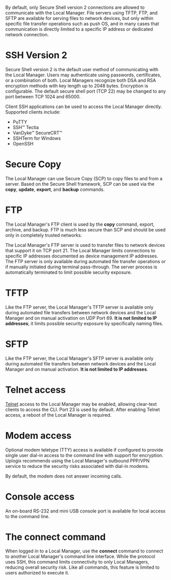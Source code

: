 By default, only Secure Shell version 2 connections are allowed to communicate with the Local Manager. File servers using TFTP, FTP, and SFTP are available for serving files to network devices, but only within specific file transfer operations such as push OS, and in many cases that communication is directly limited to a specific IP address or dedicated network connection.

# SSH Version 2

Secure Shell version 2 is the default user method of communicating with the Local Manager. Users may authenticate using passwords, certificates, or a combination of both. Local Managers recognize both DSA and RSA encryption methods with key length up to 2048 bytes. Encryption is configurable. The default secure shell port (TCP 22) may be changed to any port between TCP 1024 and 65000.

Client SSH applications can be used to access the Local Manager directly. Supported clients include:

- PuTTY
- SSH&#8482; Tectia
- VanDyke&#8482; SecureCRT&#8482;
- SSHTerm for Windows
- OpenSSH

# Secure Copy

The Local Manager can use Secure Copy (SCP) to copy files to and from a server. Based on the Secure Shell framework, SCP can be used via the **copy**, **update**, **export**, and **backup** commands.

# FTP

The Local Manager's FTP client is used by the **copy** command, export, archive, and backup. FTP is much less secure than SCP and should be used only in completely trusted networks.

The Local Manager's FTP server is used to transfer files to network devices that support it on TCP port 21. The Local Manager limits connections to specific IP addresses documented as device management IP addresses. The FTP server is only available during automated file transfer operations or if manually initiated during terminal pass-through. The server process is automatically terminated to limit possible security exposure.

# TFTP

Like the FTP server, the Local Manager's TFTP server is available only during automated file transfers between network devices and the Local Manager and on manual activation on UDP Port 69. **It is not limited to IP addresses**; it limits possible security exposure by specifically naming files.

# SFTP

Like the FTP server, the Local Manager's SFTP server is available only during automated file transfers between network devices and the Local Manager and on manual activation. **It is not limited to IP addresses**.

# Telnet access

[Telnet](https://uplogix.com/docs/local-manager-user-guide/security/telnetTelnet "Telnet") access to the Local Manager may be enabled, allowing clear-text clients to access the CLI. Port 23 is used by default. After enabling Telnet access, a reboot of the Local Manager is required.

# Modem access

Optional modem teletype (TTY) access is available if configured to provide single user dial-in access to the command line with support for encryption. Uplogix recommends using the Local Manager's outbound PPP/VPN service to reduce the security risks associated with dial-in modems.

By default, the modem does not answer incoming calls.

# Console access

An on-board RS-232 and mini USB console port is available for local access to the command line.

# The connect command

When logged in to a Local Manager, use the **connect** command to connect to another Local Manager's command line interface. While the protocol uses SSH, this command limits connectivity to only Local Managers, reducing overall security risk. Like all commands, this feature is limited to users authorized to execute it.